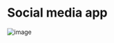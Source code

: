 # Social media app



![image](https://user-images.githubusercontent.com/107784718/191647328-bf42e0b5-0130-4736-bc0e-98842098d849.png)
